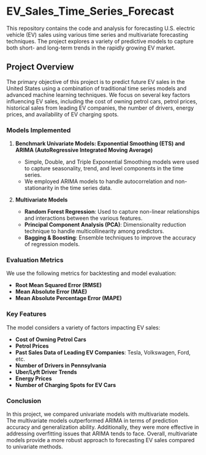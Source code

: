 # EV_Sales_Time_Series_Forecast

This repository contains the code and analysis for forecasting U.S. electric vehicle (EV) sales using various time series and multivariate forecasting techniques. The project explores a variety of predictive models to capture both short- and long-term trends in the rapidly growing EV market.

## Project Overview

The primary objective of this project is to predict future EV sales in the United States using a combination of traditional time series models and advanced machine learning techniques. We focus on several key factors influencing EV sales, including the cost of owning petrol cars, petrol prices, historical sales from leading EV companies, the number of drivers, energy prices, and availability of EV charging spots.

### Models Implemented

1. **Benchmark Univariate Models: Exponential Smoothing (ETS) and ARIMA (AutoRegressive Integrated Moving Average)**
   - Simple, Double, and Triple Exponential Smoothing models were used to capture seasonality, trend, and level components in the time series.
   - We employed ARIMA models to handle autocorrelation and non-stationarity in the time series data.

2. **Multivariate Models**
   - **Random Forest Regression**: Used to capture non-linear relationships and interactions between the various features.
   - **Principal Component Analysis (PCA)**: Dimensionality reduction technique to handle multicollinearity among predictors.
   - **Bagging & Boosting**: Ensemble techniques to improve the accuracy of regression models.

### Evaluation Metrics

We use the following metrics for backtesting and model evaluation:
- **Root Mean Squared Error (RMSE)**
- **Mean Absolute Error (MAE)**
- **Mean Absolute Percentage Error (MAPE)**

### Key Features

The model considers a variety of factors impacting EV sales:
- **Cost of Owning Petrol Cars**
- **Petrol Prices**
- **Past Sales Data of Leading EV Companies**: Tesla, Volkswagen, Ford, etc.
- **Number of Drivers in Pennsylvania**
- **Uber/Lyft Driver Trends**
- **Energy Prices**
- **Number of Charging Spots for EV Cars**

### Conclusion

In this project, we compared univariate models with multivariate models. The multivariate models outperformed ARIMA in terms of prediction accuracy and generalization ability. Additionally, they were more effective in addressing overfitting issues that ARIMA tends to face. Overall, multivariate models provide a more robust approach to forecasting EV sales compared to univariate methods.
